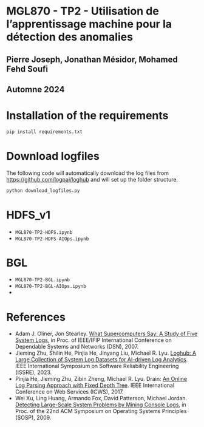# MGL870 - TP2 - Utilisation de l’apprentissage machine pour la détection des anomalies
## Pierre Joseph, Jonathan Mésidor, Mohamed Fehd Soufi
## Automne 2024


# Installation of the requirements
```bash
pip install requirements.txt
```

# Download logfiles
The following code will automatically download the log files from https://github.com/logpai/loghub and will set up the folder structure.
```bash
python download_logfiles.py
```

# HDFS_v1
+ `MGL870-TP2-HDFS.ipynb`
+ `MGL870-TP2-HDFS-AIOps.ipynb`

# BGL
+ `MGL870-TP2-BGL.ipynb`
+ `MGL870-TP2-BGL-AIOps.ipynb`
+ 

# References
+ Adam J. Oliner, Jon Stearley. [What Supercomputers Say: A Study of Five System Logs](https://ieeexplore.ieee.org/document/4273008), in Proc. of IEEE/IFIP International Conference on Dependable Systems and Networks (DSN), 2007.
+ Jieming Zhu, Shilin He, Pinjia He, Jinyang Liu, Michael R. Lyu. [Loghub: A Large Collection of System Log Datasets for AI-driven Log Analytics](https://arxiv.org/abs/2008.06448). IEEE International Symposium on Software Reliability Engineering (ISSRE), 2023.
+ Pinjia He, Jieming Zhu, Zibin Zheng, Michael R. Lyu. Drain: [An Online Log Parsing Approach with Fixed Depth Tree](https://ieeexplore.ieee.org/document/8029742/). IEEE International Conference on Web Services (ICWS), 2017.
+ Wei Xu, Ling Huang, Armando Fox, David Patterson, Michael Jordan. [Detecting Large-Scale System Problems by Mining Console Logs](https://people.eecs.berkeley.edu/~jordan/papers/xu-etal-sosp09.pdf), in Proc. of the 22nd ACM Symposium on Operating Systems Principles (SOSP), 2009.